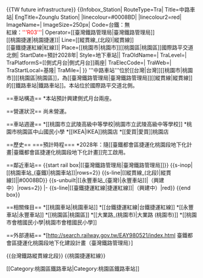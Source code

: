 {{TW future infrastructure}}
{{Infobox_Station|
RouteType=Tra|
Title=中路車站|
EngTitle=Zounglu Station|
|linecolour=#0008BD|
|linecolour2=red|
ImageName=|
ImageSize=250px|
Code=台鐵：無<br>紅線：<font color=red>'''R03'''</font>|
Operator=[[臺灣鐵路管理局|臺灣鐵路管理局]]<br>[[桃園捷運|桃園捷運]]|
Line=[[縱貫線_(北段)|縱貫線]]<br>[[臺鐵捷運紅線|紅線]]|
Place=[[桃園市|桃園市]][[桃園區|桃園區]]國際路平交道北側|
StartDate=預計2028年|
Style=地下車站|</font>|
TraOldName=|
TraLevel=|
TraPlatformS=[[側式月台|側式月台]]兩座| 
TraElecCode=|
TraWeb=|
TraStartLocal=基隆|
TraMile=|
}}
'''中路車站'''位於[[台灣|台灣]][[桃園市|桃園市]][[桃園區|桃園區]]，為[[臺灣鐵路管理局|臺灣鐵路管理局]][[縱貫線|縱貫線]]的[[鐵路車站|鐵路車站]]。本站位於國際路平交道北側。

==車站構造==
*本站預計興建側式月台兩座。

==營運狀況==
尚未營運。

==車站週邊==
*[[桃園市立武陵高級中等學校|桃園市立武陵高級中等學校]]
*桃園市桃園區中山國民小學
*[[IKEA|IKEA]]桃園店
*[[愛買|愛買]]桃園店

==歷史==
===預計時程===
*2028年：隨[[臺鐵都會區捷運化桃園段地下化計畫|臺鐵都會區捷運化桃園段地下化計畫]]完工啟用。

==鄰近車站==
{{start rail box|[[臺灣鐵路管理局|臺灣鐵路管理局]]}}
{{s-inop|[[桃園車站_(臺鐵)|桃園車站]]|rows=2}}
{{s-line|[[縱貫線_(北段)|縱貫線]]||#0008BD}}
{{s-unbuilt|[[永豐車站_(臺灣)|永豐車站]]|（興建中）|rows=2}}
|-
{{s-line|[[臺鐵捷運紅線|捷運紅線]]|（興建中）|red}}
{{end box}}

==相關條目==
*[[桃園車站|桃園車站]]
*[[台鐵捷運紅線|台鐵捷運紅線]]
*[[永豐車站|永豐車站]]
*[[桃園區|桃園區]]
*[[大業路_(桃園市)|大業路 (桃園市)]]
*[[桃園市會稽國民小學|桃園市會稽國民小學]]

==外部連結==
*[http://search.railway.gov.tw/EAY980521/index.html 臺鐵都會區捷運化桃園段地下化建設計畫（臺灣鐵路管理局）]

{{台灣鐵路縱貫線北段}}
{{桃園捷運紅線}}
<!--
[[category:縱貫線車站(北段)|N]]
臺鐵車站Category 是由模板加上-->
[[Category:桃園區鐵路車站|Category:桃園區鐵路車站]]